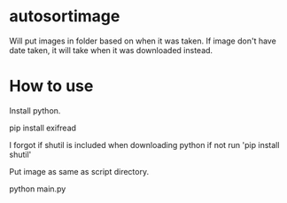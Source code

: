 # autosortimage
Will put images in folder based on when it was taken. If image don't have date taken, it will take when it was downloaded instead. 

# How to use

Install python.

pip install exifread

I forgot if shutil is included when downloading python if not run 'pip install shutil'

Put image as same as script directory.

python main.py
